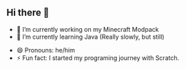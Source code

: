 ## Hi there 👋
- 🔭 I’m currently working on my Minecraft Modpack
- 🌱 I’m currently learning Java (Really slowly, but still)
<!--- 👯 I’m looking to collaborate on 
- 🤔 I’m looking for help with ... -->
- 😄 Pronouns: he/him
- ⚡ Fun fact: I started my programing journey with Scratch.
